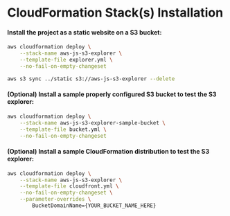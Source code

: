 # CloudFormation Stack(s) Installation

#### Install the project as a static website on a S3 bucket:
```sh
aws cloudformation deploy \
    --stack-name aws-js-s3-explorer \
    --template-file explorer.yml \
    --no-fail-on-empty-changeset

aws s3 sync ../static s3://aws-js-s3-explorer --delete
```

#### (Optional) Install a sample properly configured S3 bucket to test the S3 explorer:
```sh
aws cloudformation deploy \
    --stack-name aws-js-s3-explorer-sample-bucket \
    --template-file bucket.yml \
    --no-fail-on-empty-changeset
```

#### (Optional) Install a sample CloudFormation distribution to test the S3 explorer:
```sh
aws cloudformation deploy \
    --stack-name aws-js-s3-explorer \
    --template-file cloudfront.yml \
    --no-fail-on-empty-changeset \
    --parameter-overrides \
        BucketDomainName={YOUR_BUCKET_NAME_HERE}
```
